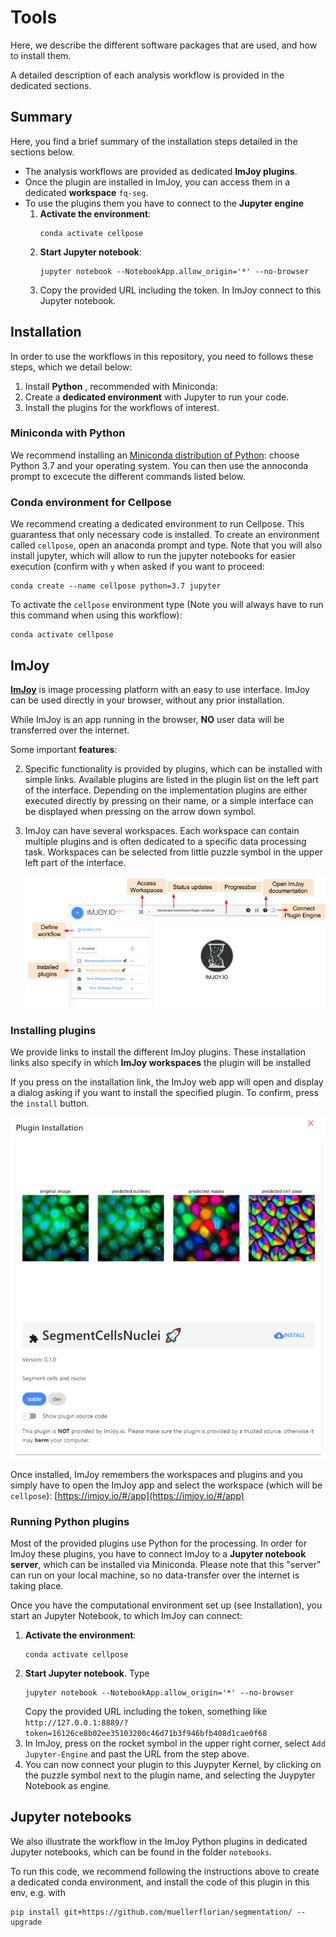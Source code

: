 # Tools
Here, we describe the different software packages that are used, and how to install them.

A detailed description of each analysis workflow is provided in the dedicated sections. 

## Summary
Here, you find a brief summary of the installation steps detailed in the sections below.

* The analysis workflows are provided as dedicated **ImJoy plugins**. 
* Once the plugin are installed in ImJoy, you can access them in a dedicated **workspace** `fq-seg`. 
* To use the plugins them you have to connect to the **Jupyter engine**
    1. **Activate the environment**: 
        ```
        conda activate cellpose
        ```
    1. **Start Jupyter notebook**: 
       ```
       jupyter notebook --NotebookApp.allow_origin='*' --no-browser
       ```
    3. Copy the provided URL including the token. In ImJoy connect to this Jupyter notebook. 

## Installation
In order to use the workflows in this repository, you need to follows these steps, which we detail below: 

1. Install **Python** , recommended with Miniconda:
0. Create a **dedicated environment** with Jupyter to run your code.
0. Install the plugins for the workflows of interest. 

### Miniconda with Python
We recommend installing an [Miniconda distribution of Python](https://docs.conda.io/en/latest/miniconda.html): choose Python 3.7 and your operating system. You  can then use the annoconda prompt to excecute the different commands listed below. 

### Conda environment for Cellpose
We recommend creating a dedicated environment to run Cellpose. This guarantess that only necessary code is installed. 
To create an environment called `cellpose`, open an anaconda prompt and type. Note that you will also install 
jupyter, which will allow to run the jupyter notebooks for easier execution (confirm with `y` when asked if you want to proceed: 

```
conda create --name cellpose python=3.7 jupyter
```

To activate the `cellpose` environment type (Note you will always have to run this command when using this workflow):
```
conda activate cellpose
```

## ImJoy
[**ImJoy**](https://imjoy.io/docs/#/) is image processing platform with an easy
 to use interface. ImJoy can be used directly in your browser, without any prior installation. 

 While ImJoy is an app running in the browser, **NO** user data will be transferred over the internet. 
 
 Some important **features**:

 2. Specific functionality is provided by plugins, which can be installed with simple links. Available 
    plugins are listed in the plugin list on the left part of the interface. Depending on the implementation 
    plugins are either executed directly by pressing on their name, or a simple interface can be displayed when
    pressing on the arrow down symbol. 
 3. ImJoy can have several workspaces. Each workspace can contain multiple plugins and is often
    dedicated to a specific data processing task. Workspaces can be selected from little puzzle symbol in the upper left part of the interface.
 
    ![imjoy-interface](img/imjoy-interface.png)


### Installing plugins
We provide links to install the different ImJoy plugins. These installation links also specify
in which **ImJoy workspaces** the plugin will be installed  

If you press on the installation link, the ImJoy web app will open and display a
dialog asking if you want to install the specified plugin. To confirm, press the `install` button.

![imjoy-interface](img/imjoy-plugin-installation.png)

Once installed, ImJoy remembers the workspaces and plugins and you simply have to
open the ImJoy app and select the workspace (which will be `cellpose`): [https://imjoy.io/#/app](https://imjoy.io/#/app)

### Running Python plugins 
Most of the provided plugins use Python for the processing. In order for ImJoy these plugins, you have 
to connect ImJoy to a **Jupyter notebook server**, which can be installed via Miniconda. Please note
that this "server" can run on your local machine, so no data-transfer over the internet is taking place. 
    
Once you have the computational environment set up (see Installation), you start an Jupyter Notebook, 
to which ImJoy can connect: 

1. **Activate the environment**:
    ```
    conda activate cellpose
    ```
2. **Start Jupyter notebook**. Type
    ```
    jupyter notebook --NotebookApp.allow_origin='*' --no-browser
    ```
    Copy the provided URL including the token, something like `http://127.0.0.1:8889/?token=16126ce8b02ee35103200c46d71b3f946bfb408d1cae0f68`
3. In ImJoy, press on the rocket symbol in the upper right corner, select `Add Jupyter-Engine` 
    and past the URL from the step above. 
4. You can now connect your plugin to this Juypyter Kernel, by clicking on the puzzle symbol 
    next to the plugin name, and selecting the Juypyter Notebook as engine.  


## Jupyter notebooks 
We also illustrate the workflow in the ImJoy Python plugins in dedicated Jupyter notebooks, which can 
be found in the folder `notebooks`. 

To run this code, we recommend following the instructions above to create a dedicated conda environment, 
and install the code of this plugin in this env, e.g. with 
```
pip install git+https://github.com/muellerflorian/segmentation/ --upgrade
```
